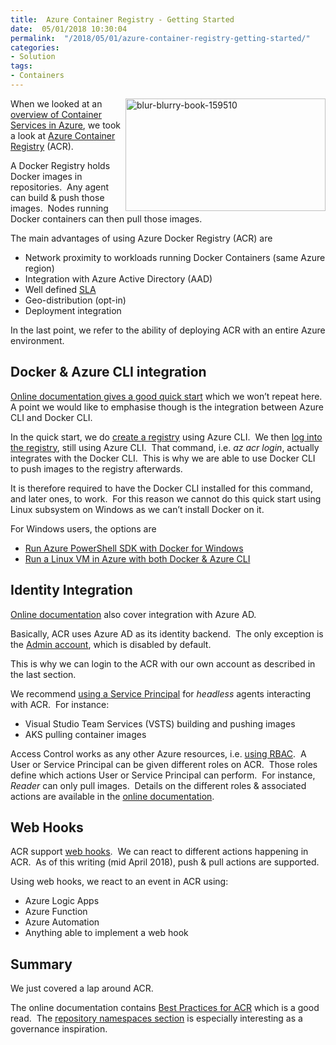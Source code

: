 ```yaml
---
title:  Azure Container Registry - Getting Started
date:  05/01/2018 10:30:04
permalink:  "/2018/05/01/azure-container-registry-getting-started/"
categories:
- Solution
tags:
- Containers
---
```

<a href="http://vincentlauzon.files.wordpress.com/2018/04/blur-blurry-book-159510.jpg"><img style="border:0 currentcolor;margin-right:0;margin-left:0;float:right;display:inline;background-image:none;" title="blur-blurry-book-159510" src="http://vincentlauzon.files.wordpress.com/2018/04/blur-blurry-book-159510_thumb.jpg" alt="blur-blurry-book-159510" width="320" height="180" align="right" border="0" /></a>When we looked at an <a href="https://vincentlauzon.com/2018/04/04/overview-of-docker-containers-in-azure/">overview of Container Services in Azure</a>, we took a look at <a href="https://docs.microsoft.com/en-us/azure/container-registry/container-registry-intro">Azure Container Registry</a> (ACR).

A Docker Registry holds Docker images in repositories.  Any agent can build &amp; push those images.  Nodes running Docker containers can then pull those images.

The main advantages of using Azure Docker Registry (ACR) are
<ul>
 	<li>Network proximity to workloads running Docker Containers (same Azure region)</li>
 	<li>Integration with Azure Active Directory (AAD)</li>
 	<li>Well defined <a href="https://azure.microsoft.com/en-us/support/legal/sla/container-registry/v1_1/">SLA</a></li>
 	<li>Geo-distribution (opt-in)</li>
 	<li>Deployment integration</li>
</ul>
In the last point, we refer to the ability of deploying ACR with an entire Azure environment.
<h2>Docker &amp; Azure CLI integration</h2>
<a href="https://docs.microsoft.com/en-us/azure/container-registry/container-registry-get-started-azure-cli">Online documentation gives a good quick start</a> which we won’t repeat here.  A point we would like to emphasise though is the integration between Azure CLI and Docker CLI.

In the quick start, we do <a href="https://docs.microsoft.com/en-us/azure/container-registry/container-registry-get-started-azure-cli#create-a-container-registry">create a registry</a> using Azure CLI.  We then <a href="https://docs.microsoft.com/en-us/azure/container-registry/container-registry-get-started-azure-cli#log-in-to-acr">log into the registry</a>, still using Azure CLI.  That command, i.e. <em>az acr login</em>, actually integrates with the Docker CLI.  This is why we are able to use Docker CLI to push images to the registry afterwards.

It is therefore required to have the Docker CLI installed for this command, and later ones, to work.  For this reason we cannot do this quick start using Linux subsystem on Windows as we can’t install Docker on it.

For Windows users, the options are
<ul>
 	<li><a href="https://docs.microsoft.com/en-us/azure/container-registry/container-registry-get-started-powershell">Run Azure PowerShell SDK with Docker for Windows</a></li>
 	<li><a href="https://vincentlauzon.com/2018/04/11/linux-custom-script-docker-sandbox/">Run a Linux VM in Azure with both Docker &amp; Azure CLI</a></li>
</ul>
<h2>Identity Integration</h2>
<a href="https://docs.microsoft.com/en-us/azure/container-registry/container-registry-authentication">Online documentation</a> also cover integration with Azure AD.

Basically, ACR uses Azure AD as its identity backend.  The only exception is the <a href="https://docs.microsoft.com/en-us/azure/container-registry/container-registry-authentication#admin-account">Admin account</a>, which is disabled by default.

This is why we can login to the ACR with our own account as described in the last section.

We recommend <a href="https://docs.microsoft.com/en-us/azure/container-registry/container-registry-authentication#service-principal">using a Service Principal</a> for <em>headless </em>agents interacting with ACR.  For instance:
<ul>
 	<li>Visual Studio Team Services (VSTS) building and pushing images</li>
 	<li>AKS pulling container images</li>
</ul>
Access Control works as any other Azure resources, i.e. <a href="https://docs.microsoft.com/en-us/azure/active-directory/role-based-access-control-configure">using RBAC</a>.  A User or Service Principal can be given different roles on ACR.  Those roles define which actions User or Service Principal can perform.  For instance, <em>Reader</em> can only pull images.  Details on the different roles &amp; associated actions are available in the <a href="https://docs.microsoft.com/en-us/azure/container-registry/container-registry-authentication#service-principal">online documentation</a>.
<h2>Web Hooks</h2>
ACR support <a href="https://docs.microsoft.com/en-us/azure/container-registry/container-registry-webhook">web hooks</a>.  We can react to different actions happening in ACR.  As of this writing (mid April 2018), push &amp; pull actions are supported.

Using web hooks, we react to an event in ACR using:
<ul>
 	<li>Azure Logic Apps</li>
 	<li>Azure Function</li>
 	<li>Azure Automation</li>
 	<li>Anything able to implement a web hook</li>
</ul>
<h2>Summary</h2>
We just covered a lap around ACR.

The online documentation contains <a href="https://docs.microsoft.com/en-us/azure/container-registry/container-registry-best-practices">Best Practices for ACR</a> which is a good read.  The <a href="https://docs.microsoft.com/en-us/azure/container-registry/container-registry-best-practices#repository-namespaces">repository namespaces section</a> is especially interesting as a governance inspiration.